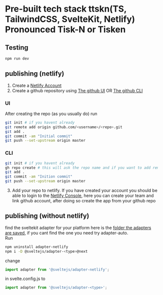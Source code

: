 # Pre-built tech stack ttskn(TS, TailwindCSS, SvelteKit, Netlify) Pronounced Tisk-N or Tisken
## Testing
```bash
npm run dev
```
## publishing (netlify)
1. Create a [Netlify Account](https://app.netlify.com)
2. Create a github repository using [The github UI](https://github.com) OR [The github CLI](https://github.com/cli/cli#installation)
### UI
After creating the repo (as you usually do) run
```bash
git init # if you havent already
git remote add origin github.com/<username>/<repo>.git
git add .
git commit -am "Initial commit"
git push --set-upstream origin master
```
### CLI
```bash 
git init # if you havent already
gh repo create # this will ask the repo name and if you want to add remote.
git add .
git commit -am "Inition commit"
git push --set-upstream origin master
```
3. Add your repo to netlify. If you have created your account you should be able to login to the [Netlify Console](https://app.netlify.com), here you can create your team and link github account, after doing so create the app from your github repo
## publishing (without netlify)
find the sveltekit adapter for your platform here is the [folder the adapters are saved](https://github.com/sveltejs/kit/tree/master/packages), if you cant find the one you need try adapter-auto.  
Run
```bash
npm uninstall adapter-netlify
npm i -D @sveltejs/adapter-<type>@next
```
change
```js
import adapter from '@sveltejs/adapter-netlify';
```
in svelte.config.js to
```js
import adapter from '@sveltejs/adapter-<type>';
```